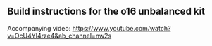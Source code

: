 ## Build instructions for the o16 unbalanced kit

Accompanying video: https://www.youtube.com/watch?v=OcU4YI4rze4&ab_channel=nw2s


